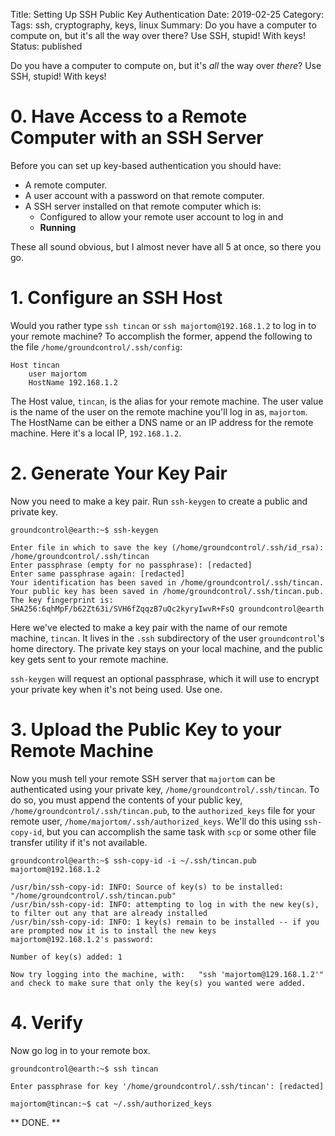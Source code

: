 Title: Setting Up SSH Public Key Authentication
Date: 2019-02-25
Category: 
Tags: ssh, cryptography, keys, linux
Summary: Do you have a computer to compute on, but it's all the way over there? Use SSH, stupid! With keys!
Status: published


Do you have a computer to compute on, but it's *all* the way over *there*? Use SSH, stupid! With keys!

# 0. Have Access to a Remote Computer with an SSH Server
Before you can set up key-based authentication you should have:

* A remote computer.
* A user account with a password on that remote computer.
* A SSH server installed on that remote computer which is:
    * Configured to allow your remote user account to log in and
    * **Running**

These all sound obvious, but I almost never have all 5 at once, so there you go.

# 1. Configure an SSH Host
Would you rather type `ssh tincan` or `ssh majortom@192.168.1.2` to log in to your remote machine? To accomplish the former, append the following to the file `/home/groundcontrol/.ssh/config`:

```text
Host tincan
    user majortom
    HostName 192.168.1.2
```

The Host value, `tincan`, is the alias for your remote machine. The user value is the name of the user on the remote machine you'll log in as, `majortom`. The HostName can be either a DNS name or an IP address for the remote machine. Here it's a local IP, `192.168.1.2`.

# 2. Generate Your Key Pair
Now you need to make a key pair. Run `ssh-keygen` to create a public and private key.

```text
groundcontrol@earth:~$ ssh-keygen

Enter file in which to save the key (/home/groundcontrol/.ssh/id_rsa): /home/groundcontrol/.ssh/tincan
Enter passphrase (empty for no passphrase): [redacted]
Enter same passphrase again: [redacted]
Your identification has been saved in /home/groundcontrol/.ssh/tincan.
Your public key has been saved in /home/groundcontrol/.ssh/tincan.pub.
The key fingerprint is:
SHA256:6qhMpF/b62Zt63i/SVH6fZqqzB7uQc2kyryIwvR+FsQ groundcontrol@earth
```

Here we've elected to make a key pair with the name of our remote machine, `tincan`. It lives in the `.ssh` subdirectory of the user `groundcontrol`'s home directory. The private key stays on your local machine, and the public key gets sent to your remote machine.

`ssh-keygen` will request an optional passphrase, which it will use to encrypt your private key when it's not being used. Use one.

# 3. Upload the Public Key to your Remote Machine
Now you mush tell your remote SSH server that `majortom` can be authenticated using your private key, `/home/groundcontrol/.ssh/tincan`. To do so, you must append the contents of your public key, `/home/groundcontrol/.ssh/tincan.pub`, to the `authorized_keys` file for your remote user, `/home/majortom/.ssh/authorized_keys`. We'll do this using `ssh-copy-id`, but you can accomplish the same task with `scp` or some other file transfer utility if it's not available.

```text
groundcontrol@earth:~$ ssh-copy-id -i ~/.ssh/tincan.pub majortom@192.168.1.2

/usr/bin/ssh-copy-id: INFO: Source of key(s) to be installed: "/home/groundcontrol/.ssh/tincan.pub"
/usr/bin/ssh-copy-id: INFO: attempting to log in with the new key(s), to filter out any that are already installed
/usr/bin/ssh-copy-id: INFO: 1 key(s) remain to be installed -- if you are prompted now it is to install the new keys
majortom@192.168.1.2's password: 

Number of key(s) added: 1

Now try logging into the machine, with:   "ssh 'majortom@129.168.1.2'"
and check to make sure that only the key(s) you wanted were added.
```

# 4. Verify
Now go log in to your remote box.

```text
groundcontrol@earth:~$ ssh tincan

Enter passphrase for key '/home/groundcontrol/.ssh/tincan': [redacted]

majortom@tincan:~$ cat ~/.ssh/authorized_keys
```

** DONE. **